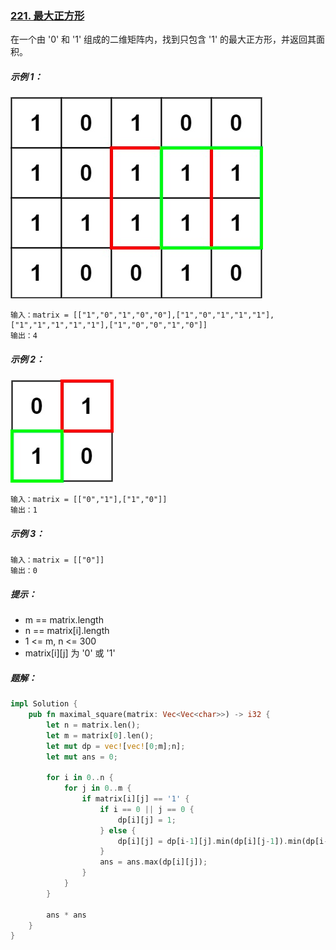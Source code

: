 ### [221. 最大正方形](https://leetcode.cn/problems/maximal-square/)
在一个由 '0' 和 '1' 组成的二维矩阵内，找到只包含 '1' 的最大正方形，并返回其面积。



##### 示例 1：
![img.png](img.png)
```
输入：matrix = [["1","0","1","0","0"],["1","0","1","1","1"],["1","1","1","1","1"],["1","0","0","1","0"]]
输出：4
```

##### 示例 2：
![img_1.png](img_1.png)
```
输入：matrix = [["0","1"],["1","0"]]
输出：1
```

##### 示例 3：
```
输入：matrix = [["0"]]
输出：0
```

##### 提示：
- m == matrix.length
- n == matrix[i].length
- 1 <= m, n <= 300
- matrix[i][j] 为 '0' 或 '1'

##### 题解：
```rust
impl Solution {
    pub fn maximal_square(matrix: Vec<Vec<char>>) -> i32 {
        let n = matrix.len();
        let m = matrix[0].len();
        let mut dp = vec![vec![0;m];n];
        let mut ans = 0;

        for i in 0..n {
            for j in 0..m {
                if matrix[i][j] == '1' {
                    if i == 0 || j == 0 {
                        dp[i][j] = 1;
                    } else {
                        dp[i][j] = dp[i-1][j].min(dp[i][j-1]).min(dp[i-1][j-1]) + 1;
                    }
                    ans = ans.max(dp[i][j]);
                }
            }
        }

        ans * ans
    }
}
```
